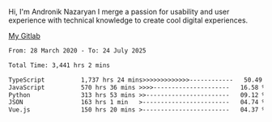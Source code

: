 Hi, I'm Andronik Nazaryan
I merge a passion for usability and user experience with technical knowledge to create cool digital experiences.

[My Gitlab](https://gitlab.com/anridev24)

<!--START_SECTION:waka-->

```txt
From: 28 March 2020 - To: 24 July 2025

Total Time: 3,441 hrs 2 mins

TypeScript          1,737 hrs 24 mins>>>>>>>>>>>>>------------   50.49 %
JavaScript          570 hrs 36 mins >>>>---------------------   16.58 %
Python              313 hrs 53 mins >>-----------------------   09.12 %
JSON                163 hrs 1 min   >------------------------   04.74 %
Vue.js              150 hrs 20 mins >------------------------   04.37 %
```

<!--END_SECTION:waka-->
